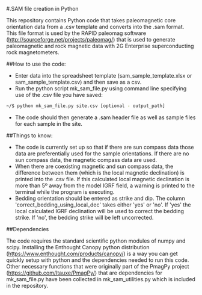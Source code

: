#.SAM file creation in Python

This repository contains Python code that takes paleomagnetic core orientation data from a .csv template and converts into the .sam format. This file format is used by the RAPID paleomag software (http://sourceforge.net/projects/paleomag/) that is used to generate paleomagnetic and rock magnetic data with 2G Enterprise superconducting rock magnetometers.

##How to use the code:

- Enter data into the spreadsheet template (sam_sample_template.xlsx or sam_sample_template.csv) and then save as a csv. 
- Run the python script mk_sam_file.py using command line specifying use of the .csv file you have saved:
```bash
~/$ python mk_sam_file.py site.csv [optional - output_path]
```
- The code should then generate a .sam header file as well as sample files for each sample in the site.

##Things to know:

- The code is currently set up so that if there are sun compass data those data are preferentially used for the sample orientations. If there are no sun compass data, the magnetic compass data are used.
- When there are coexisting magnetic and sun compass data, the difference between them (which is the local magnetic declination) is printed into the .csv file. If this calculated local magnetic declination is more than 5º away from the model IGRF field, a warning is printed to the terminal while the program is executing.
- Bedding orientation should be entered as strike and dip. The column 'correct_bedding_using_local_dec' takes either 'yes' or 'no'. If 'yes' the local calculated IGRF declination will be used to correct the bedding strike. If 'no', the bedding strike will be left uncorrected.

##Dependencies

The code requires the standard scientific python modules of numpy and scipy. Installing the Enthought Canopy python distribution (https://www.enthought.com/products/canopy/) is a way you can get quickly setup with python and the dependencies needed to run this code. Other necessary functions that were originally part of the PmagPy project (https://github.com/ltauxe/PmagPy/) that are dependencies for mk_sam_file.py have been collected in  mk_sam_utilities.py which is included in the repository.

